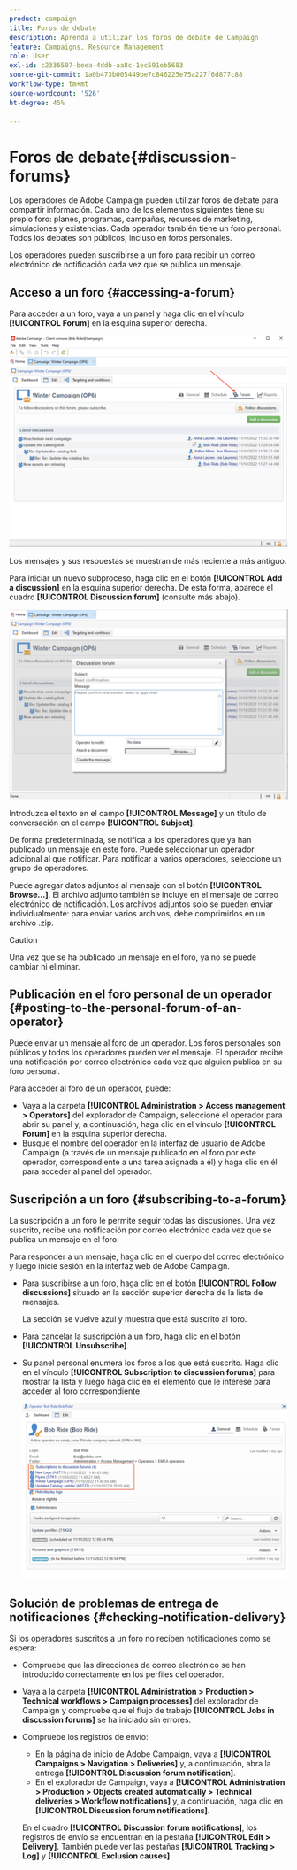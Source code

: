 ```yaml
---
product: campaign
title: Foros de debate
description: Aprenda a utilizar los foros de debate de Campaign
feature: Campaigns, Resource Management
role: User
exl-id: c2336507-beea-4ddb-aa8c-1ec591eb5683
source-git-commit: 1a0b473b005449be7c846225e75a227f6d877c88
workflow-type: tm+mt
source-wordcount: '526'
ht-degree: 45%

---
```


# Foros de debate{#discussion-forums}

Los operadores de Adobe Campaign pueden utilizar foros de debate para compartir información. Cada uno de los elementos siguientes tiene su propio foro: planes, programas, campañas, recursos de marketing, simulaciones y existencias. Cada operador también tiene un foro personal. Todos los debates son públicos, incluso en foros personales.

Los operadores pueden suscribirse a un foro para recibir un correo electrónico de notificación cada vez que se publica un mensaje.

## Acceso a un foro {#accessing-a-forum}

Para acceder a un foro, vaya a un panel y haga clic en el vínculo **[!UICONTROL Forum]** en la esquina superior derecha.

![](assets/mrm-forum-icon.png)

Los mensajes y sus respuestas se muestran de más reciente a más antiguo.

Para iniciar un nuevo subproceso, haga clic en el botón **[!UICONTROL Add a discussion]** en la esquina superior derecha. De esta forma, aparece el cuadro **[!UICONTROL Discussion forum]** (consulte más abajo).

![](assets/mrm-forum-new-thread.png)


Introduzca el texto en el campo **[!UICONTROL Message]** y un título de conversación en el campo **[!UICONTROL Subject]**.

De forma predeterminada, se notifica a los operadores que ya han publicado un mensaje en este foro. Puede seleccionar un operador adicional al que notificar. Para notificar a varios operadores, seleccione un grupo de operadores.

Puede agregar datos adjuntos al mensaje con el botón **[!UICONTROL Browse...]**. El archivo adjunto también se incluye en el mensaje de correo electrónico de notificación. Los archivos adjuntos solo se pueden enviar individualmente: para enviar varios archivos, debe comprimirlos en un archivo .zip.

>[!CAUTION]
>
>Una vez que se ha publicado un mensaje en el foro, ya no se puede cambiar ni eliminar.

## Publicación en el foro personal de un operador {#posting-to-the-personal-forum-of-an-operator}

Puede enviar un mensaje al foro de un operador. Los foros personales son públicos y todos los operadores pueden ver el mensaje. El operador recibe una notificación por correo electrónico cada vez que alguien publica en su foro personal.

Para acceder al foro de un operador, puede:

* Vaya a la carpeta **[!UICONTROL Administration > Access management > Operators]** del explorador de Campaign, seleccione el operador para abrir su panel y, a continuación, haga clic en el vínculo **[!UICONTROL Forum]** en la esquina superior derecha.
* Busque el nombre del operador en la interfaz de usuario de Adobe Campaign (a través de un mensaje publicado en el foro por este operador, correspondiente a una tarea asignada a él) y haga clic en él para acceder al panel del operador.

## Suscripción a un foro {#subscribing-to-a-forum}

La suscripción a un foro le permite seguir todas las discusiones. Una vez suscrito, recibe una notificación por correo electrónico cada vez que se publica un mensaje en el foro.

Para responder a un mensaje, haga clic en el cuerpo del correo electrónico y luego inicie sesión en la interfaz web de Adobe Campaign.

* Para suscribirse a un foro, haga clic en el botón **[!UICONTROL Follow discussions]** situado en la sección superior derecha de la lista de mensajes.

  La sección se vuelve azul y muestra que está suscrito al foro.

* Para cancelar la suscripción a un foro, haga clic en el botón **[!UICONTROL Unsubscribe]**.

* Su panel personal enumera los foros a los que está suscrito. Haga clic en el vínculo **[!UICONTROL Subscription to discussion forums]** para mostrar la lista y luego haga clic en el elemento que le interese para acceder al foro correspondiente.

  ![](assets/forum-subscribed.png)


## Solución de problemas de entrega de notificaciones {#checking-notification-delivery}

Si los operadores suscritos a un foro no reciben notificaciones como se espera:

* Compruebe que las direcciones de correo electrónico se han introducido correctamente en los perfiles del operador.
* Vaya a la carpeta **[!UICONTROL Administration > Production > Technical workflows > Campaign processes]** del explorador de Campaign y compruebe que el flujo de trabajo **[!UICONTROL Jobs in discussion forums]** se ha iniciado sin errores.
* Compruebe los registros de envío:

   * En la página de inicio de Adobe Campaign, vaya a **[!UICONTROL Campaigns > Navigation > Deliveries]** y, a continuación, abra la entrega **[!UICONTROL Discussion forum notification]**.
   * En el explorador de Campaign, vaya a **[!UICONTROL Administration > Production > Objects created automatically > Technical deliveries > Workflow notifications]** y, a continuación, haga clic en **[!UICONTROL Discussion forum notifications]**.

  En el cuadro **[!UICONTROL Discussion forum notifications]**, los registros de envío se encuentran en la pestaña **[!UICONTROL Edit > Delivery]**. También puede ver las pestañas **[!UICONTROL Tracking > Log]** y **[!UICONTROL Exclusion causes]**.
